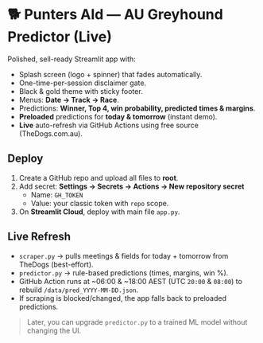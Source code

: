 
# 🐕 Punters AId — AU Greyhound Predictor (Live)

Polished, sell-ready Streamlit app with:
- Splash screen (logo + spinner) that fades automatically.
- One-time-per-session disclaimer gate.
- Black & gold theme with sticky footer.
- Menus: **Date → Track → Race**.
- Predictions: **Winner, Top 4, win probability, predicted times & margins**.
- **Preloaded** predictions for **today & tomorrow** (instant demo).
- **Live** auto-refresh via GitHub Actions using free source (TheDogs.com.au).

## Deploy
1) Create a GitHub repo and upload all files to **root**.
2) Add secret: **Settings → Secrets → Actions → New repository secret**
   - Name: `GH_TOKEN`
   - Value: your classic token with `repo` scope.
3) On **Streamlit Cloud**, deploy with main file `app.py`.

## Live Refresh
- `scraper.py` → pulls meetings & fields for today + tomorrow from TheDogs (best-effort).
- `predictor.py` → rule-based predictions (times, margins, win %).
- GitHub Action runs at ~06:00 & ~18:00 AEST (UTC `20:00` & `08:00`) to rebuild `/data/pred_YYYY-MM-DD.json`.
- If scraping is blocked/changed, the app falls back to preloaded predictions.

> Later, you can upgrade `predictor.py` to a trained ML model without changing the UI.
